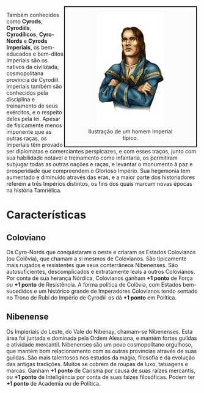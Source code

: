 <!-- TITLE: Imperial -->
<!-- SUBTITLE: Os bem-ditos Imperiais de Cyrodiil -->

<div style="float: right; margin-right: 1%; background: #fbfbfc; border: 2px black solid;">
  <figure>
    <center><img src="/uploads/racas/imperial.png"
      height="300"
      alt="Imperial">
    <figcaption style="margin-left: 2%; margin-right: 2%;">Ilustração de um homem Imperial típico.</figcaption></center>
  </figure>
</div>

Também conhecidos como **Cyrods**, **Cyrodiils**, **Cyrodílicos**, **Cyro-Nords** e **Cyrods Imperiais**, os bem-educados e bem-ditos Imperiais são os nativos da civilizada, cosmopolitana província de Cyrodiil. Imperiais também são conhecidos pela disciplina e treinamento de seus exércitos, e o respeito deles pela lei. Apesar de fisicamente menos imponente que as outras raças, os Imperiais têm provado ser diplomatas e comerciantes perspicazes, e com esses traços, junto com sua habilidade notável e treinamento como infantaria, os permitiram subjugar todas as outras nações e raças, e levantar o monumento à paz e prosperidade que compreendem o Glorioso Império. Sua hegemonia tem aumentado e diminuído através das eras, e a maior parte dos historiadores referem a três Impérios distintos, os fins dos quais marcam novas épocas na história Tamriélica.

# Características
## Coloviano
Os Cyro-Nords que conquistaram o oeste e criaram os Estados Colovianos (ou Colôvia), que chamam a si mesmos de Colovianos. São tipicamente mais rugados e resistentes que seus conterrâneos Nibenenses. São autosuficientes, descomplicados e extratamente leais a outros Colovianos. Por conta de sua herança Nórdica, Colovianos ganham **+1 ponto** de Força *ou* **+1 ponto** de Resistência. A forma política de Colôvia, com Estados bem-sucedidos e um histórico grande de Imperadores Colovianos tendo sentado no Trono de Rubi do Império de Cyrodiil os dá **+1 ponto** em Política.

## Nibenense
Os Impieriais do Leste, do Vale do Nibenay, chamam-se Nibenenses. Esta área foi juntada e dominada pela Ordem Alessiana, e mantém fortes guildas e atividade mercantil. Nibenenses são um povo cosmopolitano orgulhoso, que mantém bom relacionamento com as outras províncias através de suas guildas. São mais talentosos nos estudos da magia, filosofia e da evolução das antigas tradições. Muitos se cobrem de roupas de luxo, tatuagens e marcas. Ganham **+1 ponto** de Carisma por causa de suas raízes mercantis, *ou* **+1 ponto** de Inteligência por conta de suas faízes filosóficas. Podem ter **+1 ponto** de Academia *ou* de Política.